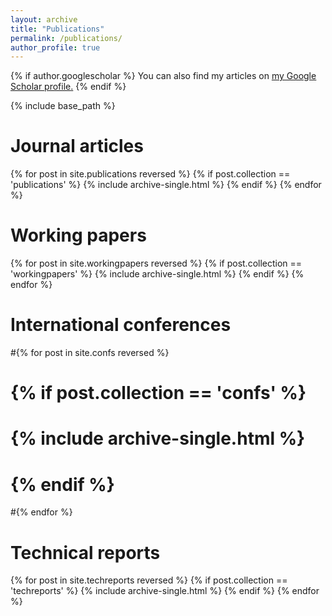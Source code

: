 ```yaml
---
layout: archive
title: "Publications"
permalink: /publications/
author_profile: true
---
```


{% if author.googlescholar %}
  You can also find my articles on <u><a href="{{author.googlescholar}}">my Google Scholar profile</a>.</u>
{% endif %}

{% include base_path %}

# Journal articles

{% for post in site.publications reversed %}
  {% if post.collection == 'publications' %}
    {% include archive-single.html %}
  {% endif %}
{% endfor %}


# Working papers

{% for post in site.workingpapers reversed %}
  {% if post.collection == 'workingpapers' %}
    {% include archive-single.html %}
   {% endif %}
{% endfor %}

# International conferences

#{% for post in site.confs reversed %}
#  {% if post.collection == 'confs' %}
#    {% include archive-single.html %}
#   {% endif %}
#{% endfor %}

# Technical reports

{% for post in site.techreports reversed %}
  {% if post.collection == 'techreports' %}
    {% include archive-single.html %}
   {% endif %}
{% endfor %}

